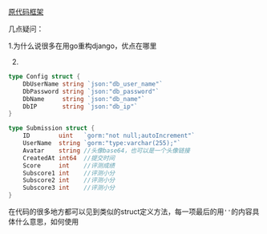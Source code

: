 [原代码框架](https://github.com/pyz-creeper/SAST-2022-Go-LeaderBoard)

几点疑问：

1.为什么说很多在用go重构django，优点在哪里

2.

``` go
type Config struct {
	DbUserName string `json:"db_user_name"`
	DbPassword string `json:"db_password"`
	DbName     string `json:"db_name"`
	DbIP       string `json:"db_ip"`
}

type Submission struct {
	ID        uint   `gorm:"not null;autoIncrement"`
	UserName  string `gorm:"type:varchar(255);"`
	Avatar    string //头像base64，也可以是一个头像链接
	CreatedAt int64  //提交时间
	Score     int    //评测成绩
	Subscore1 int    //评测小分
	Subscore2 int    //评测小分
	Subscore3 int    //评测小分
}
```

在代码的很多地方都可以见到类似的struct定义方法，每一项最后的用`''`的内容具体什么意思，如何使用